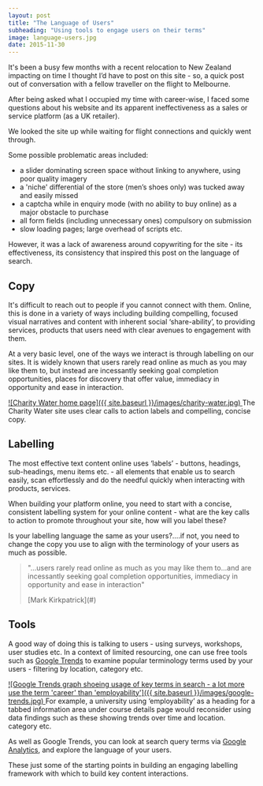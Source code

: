 ```yaml
---
layout: post
title: "The Language of Users"
subheading: "Using tools to engage users on their terms"
image: language-users.jpg
date: 2015-11-30
---
```

It's been a busy few months with a recent relocation to New Zealand impacting on time I thought I’d have to post on this site - so, a quick post out of conversation with a fellow traveller on the flight to Melbourne.

After being asked what I occupied my time with career-wise, I faced some questions about his website and its apparent ineffectiveness as a sales or service platform (as a UK retailer).

We looked the site up while waiting for flight connections and quickly went through.

Some possible problematic areas included:

*   a slider dominating screen space without linking to anywhere, using poor quality imagery
*   a 'niche' differential of the store (men’s shoes only) was tucked away and easily missed
*   a captcha while in enquiry mode (with no ability to buy online) as a major obstacle to purchase
*   all form fields (including unnecessary ones) compulsory on submission
*   slow loading pages; large overhead of scripts etc.

However, it was a lack of awareness around copywriting for the site - its effectiveness, its consistency that inspired this post on the language of search.

## Copy

It's difficult to reach out to people if you cannot connect with them. Online, this is done in a variety of ways including building compelling, focused visual narratives and content with inherent social ‘share-ability’, to providing services, products that users need with clear avenues to engagement with them.

At a very basic level, one of the ways we interact is through labelling on our sites. It is widely known that users rarely read online as much as you may like them to, but instead are incessantly seeking goal completion opportunities, places for discovery that offer value, immediacy in opportunity and ease in interaction.

[![Charity Water home page]({{ site.baseurl }}/images/charity-water.jpg) ](https://donate.charitywater.org/donate/newyear) <span class="caption text-muted"> The Charity Water site uses clear calls to action labels and compelling, concise copy.</span>

## Labelling

The most effective text content online uses ‘labels’ - buttons, headings, sub-headings, menu items etc. - all elements that enable us to search easily, scan effortlessly and do the needful quickly when interacting with products, services.

When building your platform online, you need to start with a concise, consistent labelling system for your online content - what are the key calls to action to promote throughout your site, how will you label these?

Is your labelling language the same as your users?….if not, you need to change the copy you use to align with the terminology of your users as much as possible.

> "...users rarely read online as much as you may like them to...and are incessantly seeking goal completion opportunities, immediacy in opportunity and ease in interaction"
> 
> <footer>[Mark Kirkpatrick](#)</footer>

## Tools

A good way of doing this is talking to users - using surveys, workshops, user studies etc. In a context of limited resourcing, one can use free tools such as [Google Trends](https://www.google.com/trends/ "Google Trends") to examine popular terminology terms used by your users - filtering by location, category etc.

[![Google Trends graph shoeing usage of key terms in search - a lot more use the term 'career' than 'employability']({{ site.baseurl }}/images/google-trends.jpg) ](#) <span class="caption text-muted"> For example, a university using ‘employability’ as a heading for a tabbed information area under course details page would reconsider using data findings such as these showing trends over time and location. category etc.</span>

As well as Google Trends, you can look at search query terms via [Google Analytics](https://analytics.google.com/analytics/web/ "Google Analytics"), and explore the language of your users.

These just some of the starting points in building an engaging labelling framework with which to build key content interactions.
